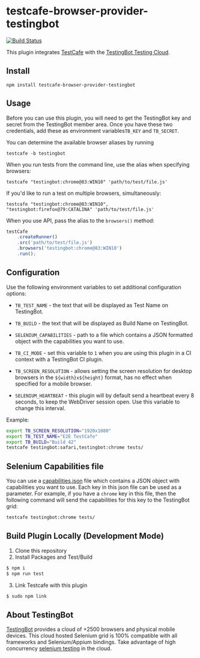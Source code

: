 # testcafe-browser-provider-testingbot
[![Build Status](https://travis-ci.org/testingbot/testcafe-browser-provider-testingbot.svg)](https://travis-ci.org/testingbot/testcafe-browser-provider-testingbot)

This plugin integrates [TestCafe](http://devexpress.github.io/testcafe) with the [TestingBot Testing Cloud](https://testingbot.com).

## Install

```
npm install testcafe-browser-provider-testingbot
```

## Usage
Before you can use this plugin, you will need to get the TestingBot key and secret from the TestingBot member area.
Once you have these two credentials, add these as environment variables`TB_KEY` and `TB_SECRET`.

You can determine the available browser aliases by running
```
testcafe -b testingbot
```

When you run tests from the command line, use the alias when specifying browsers:

```
testcafe "testingbot:chrome@83:WIN10" 'path/to/test/file.js'
```

If you'd like to run a test on multiple browsers, simultaneously:

```
testcafe "testingbot:chrome@83:WIN10", "testingbot:firefox@79:CATALINA" 'path/to/test/file.js'
```

When you use API, pass the alias to the `browsers()` method:

```js
testCafe
    .createRunner()
    .src('path/to/test/file.js')
    .browsers('testingbot:chrome@83:WIN10')
    .run();
```

## Configuration

Use the following environment variables to set additional configuration options:

 - `TB_TEST_NAME` - the text that will be displayed as Test Name on TestingBot.

 - `TB_BUILD` - the text that will be displayed as Build Name on TestingBot.

 - `SELENIUM_CAPABILITIES` - path to a file which contains a JSON formatted object with the capabilities you want to use.
 
 - `TB_CI_MODE` - set this variable to `1` when you are using this plugin in a CI context with a TestingBot CI plugin.
 
 - `TB_SCREEN_RESOLUTION` - allows setting the screen resolution for desktop browsers in the `${width}x${height}` format, has no effect when specified for a mobile browser.
 
 - `SELENIUM_HEARTBEAT` - this plugin will by default send a heartbeat every 8 seconds, to keep the WebDriver session open. Use this variable to change this interval.
 
Example:
```sh
export TB_SCREEN_RESOLUTION="1920x1080"
export TB_TEST_NAME="E2E TestCafe"
export TB_BUILD="Build 42"
testcafe testingbot:safari,testingbot:chrome tests/
```

## Selenium Capabilities file

You can use a [capabilities.json](capabilities.json) file which contains a JSON object with capabilities you want to use.
Each key in this json file can be used as a parameter. For example, if you have a `chrome` key in this file, then the following command
will send the capabilities for this key to the TestingBot grid:

```sh
testcafe testingbot:chrome tests/
```

## Build Plugin Locally (Development Mode)

1. Clone this repository
2. Install Packages and Test/Build
```sh
$ npm i
$ npm run test
```
3. Link Testcafe with this plugin
```sh
$ sudo npm link
```

## About TestingBot
[TestingBot](https://testingbot.com) provides a cloud of +2500 browsers and physical mobile devices. This cloud hosted Selenium grid is 100% compatible with all frameworks and Selenium/Appium bindings. Take advantage of high concurrency [selenium testing](https://testingbot.com/features) in the cloud.
